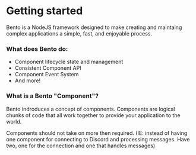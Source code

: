 # Getting started

Bento is a NodeJS framework designed to make creating and maintaing complex applications a simple, fast, and enjoyable process.

### What does Bento do:
- Component lifecycle state and management
- Consistent Component API
- Component Event System
- And more!

### What is a Bento "Component"?

Bento indroduces a concept of components. Components are logical chunks of code that all work together to provide your application to the world.

Components should not take on more then required. (IE: instead of having one component for connecting to Discord and processing messages. Have two, one for the connection and one that handles messages)